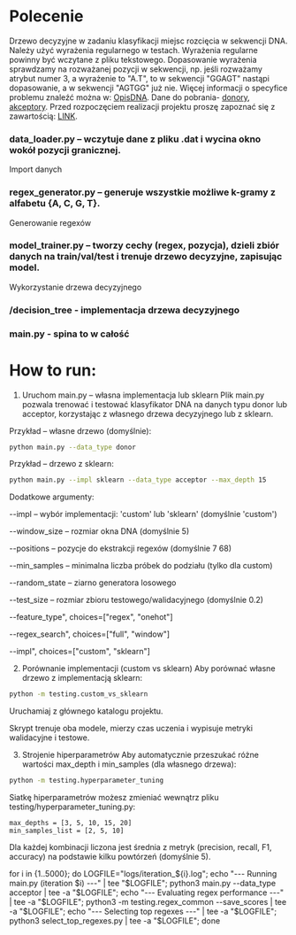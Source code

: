 # Polecenie

Drzewo decyzyjne w zadaniu klasyfikacji miejsc rozcięcia w sekwencji DNA. Należy użyć wyrażenia regularnego w testach. Wyrażenia regularne powinny być wczytane z pliku tekstowego. Dopasowanie wyrażenia sprawdzamy na rozważanej pozycji w sekwencji, np. jeśli rozważamy atrybut numer 3, a wyrażenie to "A.T", to w sekwencji "GGAGT" nastąpi dopasowanie, a w sekwencji "AGTGG" już nie. Więcej informacji o specyfice problemu znaleźć można w: [OpisDNA](https://staff.elka.pw.edu.pl/~rbiedrzy/UMA/opisDNA.html). Dane do pobrania- [donory](https://staff.elka.pw.edu.pl/~rbiedrzy/UMA/spliceDTrainKIS.dat), [akceptory](https://staff.elka.pw.edu.pl/~rbiedrzy/UMA/spliceATrainKIS.dat). Przed rozpoczęciem realizacji projektu proszę zapoznać się z zawartością: [LINK](https://staff.elka.pw.edu.pl/~rbiedrzy/UMA/index.html).

### data_loader.py – wczytuje dane z pliku .dat i wycina okno wokół pozycji granicznej.
Import danych

### regex_generator.py – generuje wszystkie możliwe k-gramy z alfabetu {A, C, G, T}.

Generowanie regexów

### model_trainer.py – tworzy cechy (regex, pozycja), dzieli zbiór danych na train/val/test i trenuje drzewo decyzyjne, zapisując model.

Wykorzystanie drzewa decyzyjnego

### /decision_tree - implementacja drzewa decyzyjnego

### main.py - spina to w całość

# How to run:

1. Uruchom main.py – własna implementacja lub sklearn
Plik main.py pozwala trenować i testować klasyfikator DNA na danych typu donor lub acceptor, korzystając z własnego drzewa decyzyjnego lub z sklearn.

Przykład – własne drzewo (domyślnie):

```bash
python main.py --data_type donor
```
Przykład – drzewo z sklearn:

```bash
python main.py --impl sklearn --data_type acceptor --max_depth 15
```
Dodatkowe argumenty:

--impl – wybór implementacji: 'custom' lub 'sklearn' (domyślnie 'custom')

--window_size – rozmiar okna DNA (domyślnie 5)

--positions – pozycje do ekstrakcji regexów (domyślnie 7 68)

--min_samples – minimalna liczba próbek do podziału (tylko dla custom)

--random_state – ziarno generatora losowego

--test_size – rozmiar zbioru testowego/walidacyjnego (domyślnie 0.2)

--feature_type", choices=["regex", "onehot"]

--regex_search", choices=["full", "window"]

--impl", choices=["custom", "sklearn"]

2. Porównanie implementacji (custom vs sklearn)
Aby porównać własne drzewo z implementacją sklearn:

```bash
python -m testing.custom_vs_sklearn
```
Uruchamiaj z głównego katalogu projektu.

Skrypt trenuje oba modele, mierzy czas uczenia i wypisuje metryki walidacyjne i testowe.

3. Strojenie hiperparametrów
Aby automatycznie przeszukać różne wartości max_depth i min_samples (dla własnego drzewa):

```bash
python -m testing.hyperparameter_tuning
```
Siatkę hiperparametrów możesz zmieniać wewnątrz pliku testing/hyperparameter_tuning.py:

```
max_depths = [3, 5, 10, 15, 20]
min_samples_list = [2, 5, 10]
```
Dla każdej kombinacji liczona jest średnia z metryk (precision, recall, F1, accuracy) na podstawie kilku powtórzeń (domyślnie 5).


for i in {1..5000}; do   LOGFILE="logs/iteration_${i}.log";    echo "--- Running main.py (iteration $i) ---" | tee "$LOGFILE";   python3 main.py --data_type acceptor | tee -a "$LOGFILE";    echo "--- Evaluating regex performance ---" | tee -a "$LOGFILE";   python3 -m testing.regex_common --save_scores | tee -a "$LOGFILE";    echo "--- Selecting top regexes ---" | tee -a "$LOGFILE";   python3 select_top_regexes.py | tee -a "$LOGFILE"; done
